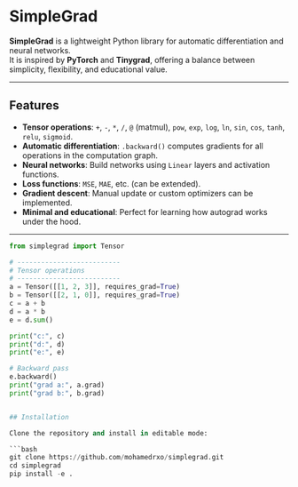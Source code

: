 # SimpleGrad

**SimpleGrad** is a lightweight Python library for automatic differentiation and neural networks.  
It is inspired by **PyTorch** and **Tinygrad**, offering a balance between simplicity, flexibility, and educational value.

---

## Features

- **Tensor operations**: `+`, `-`, `*`, `/`, `@` (matmul), `pow`, `exp`, `log`, `ln`, `sin`, `cos`, `tanh`, `relu`, `sigmoid`.  
- **Automatic differentiation**: `.backward()` computes gradients for all operations in the computation graph.  
- **Neural networks**: Build networks using `Linear` layers and activation functions.  
- **Loss functions**: `MSE`, `MAE`, etc. (can be extended).  
- **Gradient descent**: Manual update or custom optimizers can be implemented.  
- **Minimal and educational**: Perfect for learning how autograd works under the hood.

---

```python
from simplegrad import Tensor

# --------------------------
# Tensor operations
# --------------------------
a = Tensor([[1, 2, 3]], requires_grad=True)
b = Tensor([[2, 1, 0]], requires_grad=True)
c = a + b
d = a * b
e = d.sum()

print("c:", c)
print("d:", d)
print("e:", e)

# Backward pass
e.backward()
print("grad a:", a.grad)
print("grad b:", b.grad)


## Installation

Clone the repository and install in editable mode:

```bash
git clone https://github.com/mohamedrxo/simplegrad.git
cd simplegrad
pip install -e .
